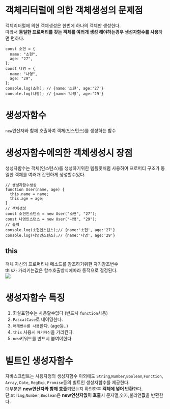 # 객체리터럴에 의한 객체생성의 문제점

객체리터럴에 의한 객체생성은 한번에 하나의 객체만 생성한다.<br/>
따라서 **동일한 프로퍼티를 갖는 객체를 여러개 생성 해야하는경우 생성자함수를 사용**하면 편하다.<br/>

```
const 소현 = {
  name: "소현",
  age: "27",
};
const 나영 = {
  name: "나영",
  age: "29",
};
console.log(소현); // {name:'소현', age:'27'}
console.log(나영); // {name:'나영', age:'29'}
```

# 생성자함수

`new`연산자와 함께 호출하여 객체(인스턴스)를 생성하는 함수

# 생성자함수에의한 객체생성시 장점

생성자함수는 객체(인스턴스)를 생성하기위한 템플릿처럼 사용하여 프로퍼티 구조가 동일한 객체를 여러개 간편하게 생성할수있다.

```
// 생성자함수생성
function User(name, age) {
  this.name = name;
  this.age = age;
}
// 객체생성
const 소현인스턴스 = new User("소현", "27");
const 나영인스턴스 = new User("나영", "29");
// 출력
console.log(소현인스턴스);// {name:'소현', age:'27'}
console.log(나영인스턴스);// {name:'나영', age:'29'}
```

## this

객체 자신의 프로퍼티나 메소드를 참조하기위한 자기참조변수<br/>
this가 가리키는값은 함수호출방식에따라 동적으로 결정된다.<br/>
<img src="https://images.velog.io/images/5o_hyun/post/c528be34-ac9f-4afd-b0c8-6df08d175c56/image.png">

# 생성자함수 특징

1. 화살표함수는 사용할수없다 (반드시 `function`사용)<br/>
2. `PascalCase`로 네이밍한다.<br/>
3. `매개변수를 사용`한다. (age등..)<br/>
4. `this` 사용시 `자기자신`을 가리킨다.<br/>
5. `new`키워드를 반드시 붙여야한다.<br/>

# 빌트인 생성자함수

자바스크립트는 사용자정의 생성자함수 이외에도 `String`,`Number`,`Boolean`,`Function`, `Array`, `Date`, `RegExp`, `Promise`등의 빌트인 생성자함수를 제공한다.<br/>
대부분은 **new연산자와 함께 호출**되었는지 확인한후 **객체에 넣어 반환**한다.<br/>
단,`String`,`Number`,`Boolean`은 **new연산자없이 호출**시 문자열,숫자,불리언**값**을 반환한다.<br/>
